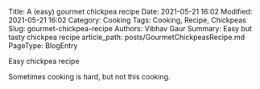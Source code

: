Title: A (easy) gourmet chickpea recipe
Date: 2021-05-21 16:02
Modified: 2021-05-21 16:02
Category: Cooking
Tags: Cooking, Recipe, Chickpeas
Slug: gourmet-chickpea-recipe
Authors: Vibhav Gaur 
Summary: Easy but tasty chickpea recipe
article_path: posts/GourmetChickpeasRecipe.md
PageType: BlogEntry

Easy chickpea recipe

Sometimes cooking is hard, but not this cooking.